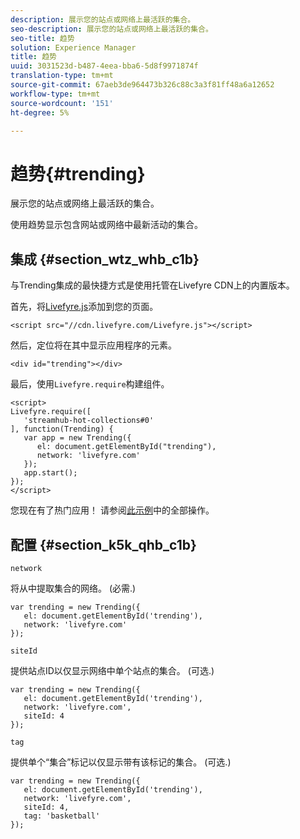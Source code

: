 ```yaml
---
description: 展示您的站点或网络上最活跃的集合。
seo-description: 展示您的站点或网络上最活跃的集合。
seo-title: 趋势
solution: Experience Manager
title: 趋势
uuid: 3031523d-b487-4eea-bba6-5d8f9971874f
translation-type: tm+mt
source-git-commit: 67aeb3de964473b326c88c3a3f81ff48a6a12652
workflow-type: tm+mt
source-wordcount: '151'
ht-degree: 5%

---
```



# 趋势{#trending}

展示您的站点或网络上最活跃的集合。

使用趋势显示包含网站或网络中最新活动的集合。

## 集成 {#section_wtz_whb_c1b}

与Trending集成的最快捷方式是使用托管在Livefyre CDN上的内置版本。

首先，将[Livefyre.js](https://github.com/Livefyre/Livefyre.js)添加到您的页面。

```
<script src="//cdn.livefyre.com/Livefyre.js"></script> 
```

然后，定位将在其中显示应用程序的元素。

```
<div id="trending"></div>
```

最后，使用`Livefyre.require`构建组件。

```
<script> 
Livefyre.require([ 
   'streamhub-hot-collections#0' 
], function(Trending) {     
   var app = new Trending({ 
      el: document.getElementById("trending"), 
      network: 'livefyre.com' 
   }); 
   app.start(); 
}); 
</script>
```

您现在有了热门应用！ 请参阅[此示例](https://codepen.io/gobengo/pen/GijEy)中的全部操作。

## 配置 {#section_k5k_qhb_c1b}

`network`

将从中提取集合的网络。 (必需.)

```
var trending = new Trending({ 
   el: document.getElementById('trending'), 
   network: 'livefyre.com' 
});
```

`siteId`

提供站点ID以仅显示网络中单个站点的集合。 (可选.)

```
var trending = new Trending({ 
   el: document.getElementById('trending'), 
   network: 'livefyre.com', 
   siteId: 4 
});
```

`tag`

提供单个“集合”标记以仅显示带有该标记的集合。 (可选.)

```
var trending = new Trending({ 
   el: document.getElementById('trending'), 
   network: 'livefyre.com', 
   siteId: 4, 
   tag: 'basketball' 
});
```


